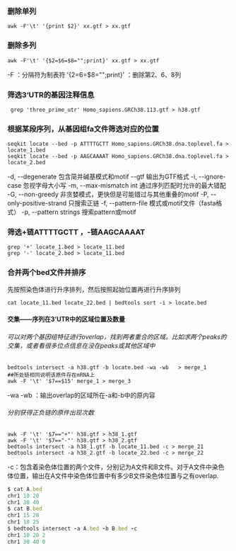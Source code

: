 ### 删除单列
```
awk -F'\t' '{print $2}' xx.gtf > xx.gtf
```
### 删除多列
```
awk -F'\t' '{$2=$6=$8="";print}' xx.gtf > xx.gtf
``` 
-F ：分隔符为制表符
'{$2=$6=$8="";print}' ：删除第2、6、8列
###  筛选3‘UTR的基因注释信息
```
 grep 'three_prime_utr' Homo_sapiens.GRCh38.113.gtf > h38.gtf
```
### 根据某段序列，从基因组fa文件筛选对应的位置
```
seqkit locate --bed -p ATTTTGCTT Homo_sapiens.GRCh38.dna.toplevel.fa > locate_1.bed
seqkit locate --bed -p AAGCAAAAT Homo_sapiens.GRCh38.dna.toplevel.fa > locate_2.bed
```
 -d, --degenerate 包含简并碱基模式和motif
  --gtf 输出为GTF格式
  -i, --ignore-case 忽视字母大小写
  -m, --max-mismatch int 通过序列匹配时允许的最大错配
  -G, --non-greedy 非贪婪模式，更快但是可能错过与其他重叠的motif
  -P, --only-positive-strand 只搜索正链
  -f, --pattern-file 模式或motif文件（fasta格式）
  -p, --pattern strings 搜索pattern或motif
### 筛选+链ATTTTGCTT ，-链AAGCAAAAT
```
grep '+' locate_1.bed > locate_11.bed
grep '-' locate_2.bed > locate_11.bed
```
### 合并两个bed文件并排序
先按照染色体进行升序排列，然后按照起始位置再进行升序排列
```
cat locate_11.bed locate_22.bed | bedtools sort -i > locate.bed
```
#### 交集——序列在3’UTR中的区域位置及数量
###### 可以对两个基因组特征进行overlap，找到两者重合的区域。比如求两个peaks的交集，或者看很多位点信息在没在peaks或其他区域中
```
bedtools intersect -a h38.gtf -b locate.bed -wa -wb   > merge_1
##所处链相同说明该原件存在mRNA上
awk -F '\t' '$7==$15' merge_1 > merge_3
```
-wa -wb ：输出overlap的区域所在-a和-b中的原内容
###### 分别获得正负链的原件出现次数
```
awk -F '\t' '$7=="+"' h38.gtf > h38_1.gtf
awk -F '\t' '$7=="-"' h38.gtf > h38_2.gtf
bedtools intersect -a h38_1.gtf -b locate_11.bed -c > merge_21
bedtools intersect -a h38_2.gtf -b locate_22.bed -c > merge_22
```
-c：包含着染色体位置的两个文件，分别记为A文件和B文件。对于A文件中染色体位置，输出在A文件中染色体位置中有多少B文件染色体位置与之有overlap.
```ruby
$ cat A.bed 
chr1 10 20 
chr1 30 40 
$ cat B.bed
chr1 15 20
chr1 18 25
$ bedtools intersect -a A.bed -b B.bed -c
chr1 10 20 2
chr1 30 40 0
```
<!--stackedit_data:
eyJoaXN0b3J5IjpbMTUyOTQ1ODExOSwtMTcwMTEyMzYxNywtMT
MzNzA1MTIwMSwxOTQ2OTA5ODY4LDk1OTc0MTM0OCwxNjYyMzc3
OTM0LC0xNTA5MjYzMTgzLDE0Mzc3MzYyODcsLTE4MzgwOTI1MD
gsMTMwMTgzMDQ2OSwtMTk0NTg4ODE5NywzODg2NDk0MzksNDY3
MzUwOTk3LDEzNTcwODg3MzUsMTg1NjgwNTU1NCwxMjQyMTczND
Q2LDExMTA1MTQ5ODgsLTExMjAyOTA3MzEsLTk1MTU0MTE5NV19

-->